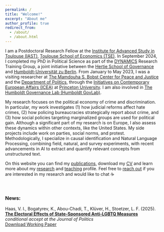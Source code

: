 ```yaml
---
permalink: /
title: "Welcome!"
excerpt: "About me"
author_profile: true
redirect_from: 
  - /about/
  - /about.html
---
```


I am a Postdoctoral Research Fellow at the [Institute for Advanced Study in Toulouse (IAST)](https://www.iast.fr/people/violeta-haas), [Toulouse School of Economics (TSE)](https://www.tse-fr.eu). In September 2024, I completed my PhD in Political Science as part of the [DYNAMICS](https://www.sowi.hu-berlin.de/en/dynamics) Research Training Group, a joint initiative between the [Hertie School of Governance](https://www.hertie-school.org/de/) and [Humboldt-Universität zu Berlin](https://www.sowi.hu-berlin.de/en/lehrbereiche-en/comparative-political-behavior/team/violeta-haas). From January to May 2023, I was a visiting researcher at [The Mamdouha S. Bobst Center for Peace and Justice](https://bobst.princeton.edu) and the [Department of Politics](https://politics.princeton.edu), through the [Initiatives on Contemporary European Affairs (ICEA)](https://icea.spia.princeton.edu/people/violeta-haas) at [Princeton University](https://www.princeton.edu). I am also involved in [The Humboldt Governance Lab (Humboldt GovLab)](https://hu-govlab.de/en/team-2/). 

My research focuses on the political economy of crime and discrimination. In particular, my work investigates (1) how judicial reforms affect hate crimes, (2) how policing bureaucracies strategically report about crime, and (3) how social policies targeting marginalized groups are used for political gain. Although a significant part of my research is on Europe, I also assess these dynamics within other contexts, like the United States. My side projects include work on parties, social norms, and protest. Methodologically, I specialize in causal identification and Natural Language Processing, combining field, natural, and survey experiments, with recent advancements in AI to extract and quantify relevant concepts from unstructured text.

On this website you can find my [publications](https://violeta-haas.github.io/publications/), download my [CV](https://violeta-haas.github.io/cv/) and learn more about my [research](https://violeta-haas.github.io/research/) and [teaching](https://violeta-haas.github.io/teaching/) profile. Feel free to [reach out](mailto:violeta.haas@iast.fr) if you are interested in my research and would like to chat :coffee:  
<p>&nbsp;</p>   


### News:  

Haas, V. I., Bogatyrev, K., Abou-Chadi, T., Klüver, H., Stoetzer, L. F. (2025). [**The Electoral Effects of State-Sponsored Anti-LGBTQ Measures**]() *conditional accept at the Journal of Politics*  
[Download Working Paper](https://doi.org/10.31219/osf.io/wvnbr_v3) 
